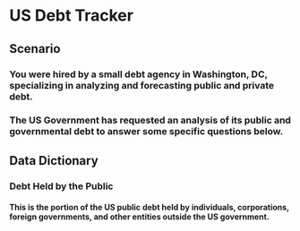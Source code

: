 # US Debt Tracker

## Scenario

### You were hired by a small debt agency in Washington, DC, specializing in analyzing and forecasting public and private debt. 

### The US Government has requested an analysis of its public and governmental debt to answer some specific questions below.

## Data Dictionary

### Debt Held by the Public
#### This is the portion of the US public debt held by individuals, corporations, foreign governments, and other entities outside the US government. 
